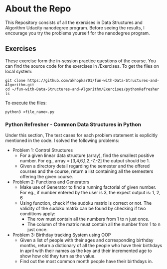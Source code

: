 # About the Repo
This Repository consists of all the exercises in Data Structures and Algorithm Udacity nanodegree program. Before seeing the results, I encourage you try the problems yourself for the nanodegree program.

## Exercises
These exercise form the in-session practice questions of the course. You can find the source code for the exercises in /Exercises.
To get the files on local system:
```
git clone https://github.com/akhopkar01/fun-with-Data-Structures-and-Algorithm.git
cd ~/fun-with-Data-Structures-and-Algorithm/Exercises/pythonRefresher
ls
```
To execute the files:
```
python3 <file_name>.py
```
### Python Refresher - Common Data Structures in Python
Under this section, The test cases for each problem statement is explicitly mentioned in the code. I solved the following problems:
- Problem 1: Control Structures
  - For a given linear data structure (array), find the smallest positive number. For eg., array = [3,4,6,1,2,-7,-2] the output should be 1.
  - Given a directory detail regarding the semester and the offered courses and the course, return a list containing all the semesters offering the given course. 
- Problem 2: Functions and Generators
  - Make use of Generator to find a running factorial of given number. For eg., if number entered by the user is 3, the expect output is: 1, 2, 6
  - Using function, check if the sudoku matrix is correct or not. The validity of the sudoku matrix can be found by checking if two conditions apply: 
    * The row must contain all the numbers from 1 to n just once.
    * The column of the matrix must contain all the number from 1 to n just once.
- Problem 3: Birthday tracking System using OOP
  - Given a list of people with their ages and corresponding birthday months, return a dictionary of all the people who have their birthdays in april with their names as the key and their incremented age to show how old they turn as the value.
  - Find out the most common month people have their birthdays in. 
